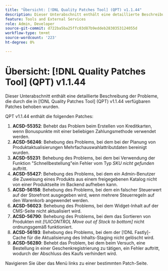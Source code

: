 ```yaml
---
title: "Übersicht: [!DNL Quality Patches Tool] (QPT) v1.1.44"
description: Dieser Unterabschnitt enthält eine detaillierte Beschreibung der Probleme, die durch die in [!DNL Quality Patches Tool]  (QPT) v1.1.44 verfügbaren Patches behoben wurden.
feature: Tools and External Services
role: Admin, Developer
source-git-commit: d722ba5ba25ffc03d87b9eddeb2830353124055d
workflow-type: tm+mt
source-wordcount: '223'
ht-degree: 0%

---
```


# Übersicht: [!DNL Quality Patches Tool] (QPT) v1.1.44

Dieser Unterabschnitt enthält eine detaillierte Beschreibung der Probleme, die durch die in [!DNL Quality Patches Tool] (QPT) v1.1.44 verfügbaren Patches behoben wurden.

QPT v1.1.44 enthält die folgenden Patches:

1. **ACSD-55352**: Behebt das Problem beim Erstellen von Kreditkarten, wenn Bonuspunkte mit einer beliebigen Zahlungsmethode verwendet werden.
1. **ACSD-56246**: Behebung des Problems, bei dem bei der Planung von Produktaktualisierungen Mehrfachauswahlattributdaten bereinigt wurden.
1. **ACSD-55231**: Behebung des Problems, bei dem bei Verwendung der Funktion &quot;Schnellbestellung&quot;ein Fehler vom Typ *SKU nicht gefunden* auftritt.
1. **ACSD-55427**: Behebung des Problems, bei dem ein Admin-Benutzer die Zuweisung eines Produkts aus einem freigegebenen Katalog nicht von einer Produktseite im Backend aufheben kann.
1. **ACSD-56158**: Behebung des Problems, bei dem ein falscher Steuerwert auf der Storefront ausgegeben wird, wenn mehrere Steuerregeln auf den Warenkorb angewendet werden.
1. **ACSD-56023**: Behebung des Problems, bei dem Widget-Inhalt auf der CMS-Seite nicht aktualisiert wird.
1. **ACSD-56790**: Behebung des Problems, bei dem das Sortieren von Produkten mit *[!UICONTROL Move out of Stock to bottom]* nicht ordnungsgemäß funktioniert.
1. **ACSD-56193**: Behebung des Problems, bei dem der [!DNL Fastly]-Cache für die Aktualisierung des Inhalts-Staging nicht gelöscht wird.
1. **ACSD-56280**: Behebt das Problem, bei dem beim Versuch, eine Bestellung in einer Geschenkregistrierung zu tätigen, ein Fehler auftritt, wodurch der Abschluss des Kaufs verhindert wird.

Navigieren Sie über das Menü links zu einer bestimmten Patch-Seite.
